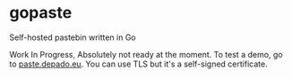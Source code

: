 # gopaste
Self-hosted pastebin written in Go

Work In Progress, Absolutely not ready at the moment. 
To test a demo, go to [paste.depado.eu](http://paste.depado.eu). You can use TLS but it's a self-signed certificate. 
